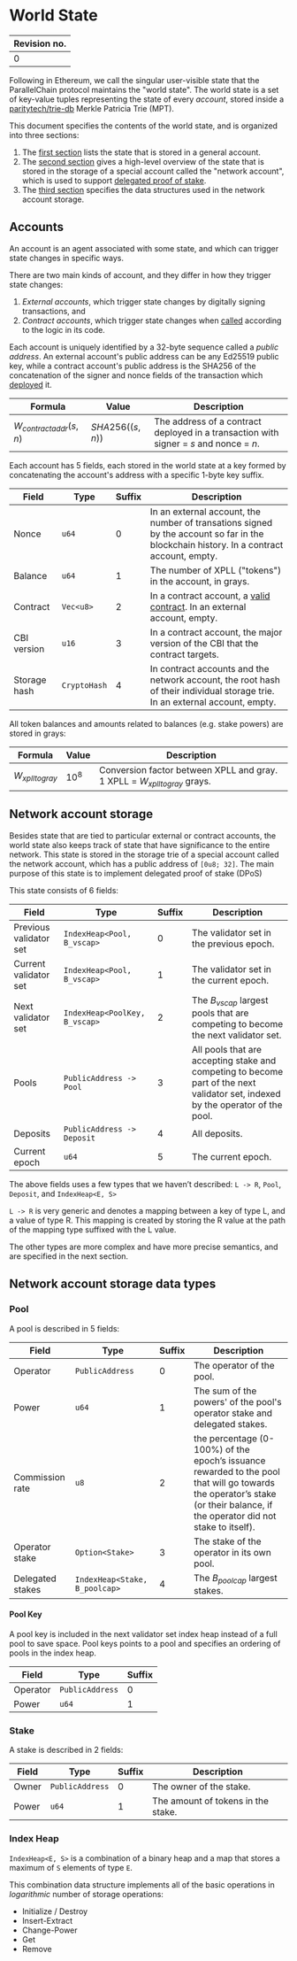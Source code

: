 # World State

|Revision no.|
|---|
|0|

Following in Ethereum, we call the singular user-visible state that the ParallelChain protocol maintains the "world state". The world state is a set of key-value tuples representing the state of every *account*, stored inside a [paritytech/trie-db](https://docs.rs/trie-db/latest/trie_db/) Merkle Patricia Trie (MPT).

This document specifies the contents of the world state, and is organized into three sections:
1. The [first section](#accounts) lists the state that is stored in a general account.
2. The [second section](#network-account-storage) gives a high-level overview of the state that is stored in the storage of a special account called the "network account", which is used to support [delegated proof of stake](Blockchain.md#delegated-proof-of-stake).
3. The [third section](#network-account-storage-data-types) specifies the data structures used in the network account storage.

## Accounts

An account is an agent associated with some state, and which can trigger state changes in specific ways. 

There are two main kinds of account, and they differ in how they trigger state changes: 
1. *External accounts*, which trigger state changes by digitally signing transactions, and
2. *Contract accounts*, which trigger state changes when [called](Runtime.md#call) according to the logic in its code.

Each account is uniquely identified by a 32-byte sequence called a *public address*. An external account's public address can be any Ed25519 public key, while a contract account's public address is the SHA256 of the concatenation of the signer and nonce fields of the transaction which [deployed](Runtime.md#deploy) it. 

|Formula|Value|Description|
|---|---|---|
|$W_{contractaddr}(s, n)$|$SHA256((s, n))$|The address of a contract deployed in a transaction with signer = $s$ and nonce = $n$.|

Each account has 5 fields, each stored in the world state at a key formed by concatenating the account's address with a specific 1-byte key suffix.

|Field|Type|Suffix|Description|
|---|---|---|---|
|Nonce|`u64`|0|In an external account, the number of transations signed by the account so far in the blockchain history. In a contract account, empty.|
|Balance|`u64`|1|The number of XPLL ("tokens") in the account, in grays.|
|Contract|`Vec<u8>`|2|In a contract account, a [valid contract](Contracts.md#contract-validity). In an external account, empty.|
|CBI version|`u16`|3|In a contract account, the major version of the CBI that the contract targets.|
|Storage hash|`CryptoHash`|4|In contract accounts and the network account, the root hash of their individual storage trie. In an external account, empty.|

All token balances and amounts related to balances (e.g. stake powers) are stored in grays:

|Formula|Value|Description|
|---|---|---|
|$W_{xplltogray}$|$10^8$|Conversion factor between XPLL and gray. 1 XPLL = $W_{xplltogray}$ grays.|

## Network account storage

Besides state that are tied to particular external or contract accounts, the world state also keeps track of state that have significance to the entire network. This state is stored in the storage trie of a special account called the network account, which has a public address of `[0u8; 32]`. The main purpose of this state is to implement delegated proof of stake (DPoS)

This state consists of 6 fields:

|Field|Type|Suffix|Description|
|---|---|---|---|
|Previous validator set|`IndexHeap<Pool, B_vscap>`|0|The validator set in the previous epoch.|
|Current validator set|`IndexHeap<Pool, B_vscap>`|1|The validator set in the current epoch.|
|Next validator set|`IndexHeap<PoolKey, B_vscap>`|2|The $B_{vscap}$ largest pools that are competing to become the next validator set.|
|Pools|`PublicAddress -> Pool`|3|All pools that are accepting stake and competing to become part of the next validator set, indexed by the operator of the pool.|
|Deposits|`PublicAddress -> Deposit`|4|All deposits.|
|Current epoch|`u64`|5|The current epoch.|

The above fields uses a few types that we haven’t described: `L -> R`, `Pool`, `Deposit`, and `IndexHeap<E, S>`

`L -> R` is very generic and denotes a mapping between a key of type L, and a value of type R. This mapping is created by storing the R value at the path of the mapping type suffixed with the L value.  

The other types are more complex and have more precise semantics, and are specified in the next section.

## Network account storage data types

### Pool

A pool is described in 5 fields:

|Field|Type|Suffix|Description|
|---|---|---|---|
|Operator|`PublicAddress`|0|The operator of the pool.|
|Power|`u64`|1|The sum of the powers' of the pool's operator stake and delegated stakes.|
|Commission rate|`u8`|2|the percentage (0-100%) of the epoch’s issuance rewarded to the pool that will go towards the operator’s stake (or their balance, if the operator did not stake to itself).|
|Operator stake|`Option<Stake>`|3|The stake of the operator in its own pool.|
|Delegated stakes|`IndexHeap<Stake, B_poolcap>`|4|The $B_{poolcap}$ largest stakes.|

#### Pool Key

A pool key is included in the next validator set index heap instead of a full pool to save space. Pool keys points to a pool and specifies an ordering of pools in the index heap.

|Field|Type|Suffix|
|---|---|---|
|Operator|`PublicAddress`|0|
|Power|`u64`|1|

### Stake

A stake is described in 2 fields:

|Field|Type|Suffix|Description|
|---|---|---|---|
|Owner|`PublicAddress`|0|The owner of the stake.|
|Power|`u64`|1|The amount of tokens in the stake.|

### Index Heap

`IndexHeap<E, S>` is a combination of a binary heap and a map that stores a maximum of `S` elements of type `E`.

This combination data structure implements all of the basic operations in *logarithmic* number of storage operations:
- Initialize / Destroy
- Insert-Extract
- Change-Power
- Get
- Remove
